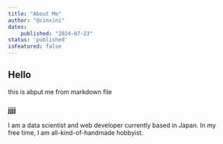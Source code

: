 ```yaml
---
title: "About Me"
author: "@cinxini"
dates:
    published: "2024-07-23"
status: 'published'
isFeatured: false
---
```


## Hello
this is abput me from markdown file

### jjjj
I am a data scientist and web developer currently based in Japan. In my free time, I am all-kind-of-handmade hobbyist.